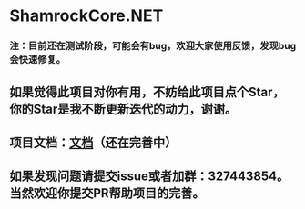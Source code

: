 # ShamrockCore.NET
### 注：目前还在测试阶段，可能会有bug，欢迎大家使用反馈，发现bug会快速修复。
## 如果觉得此项目对你有用，不妨给此项目点个Star，你的Star是我不断更新迭代的动力，谢谢。
## 项目文档：[文档](https://jaffoo.github.io/ShamrockCore/doc/)（还在完善中）
## 如果发现问题请提交issue或者加群：327443854。当然欢迎你提交PR帮助项目的完善。
